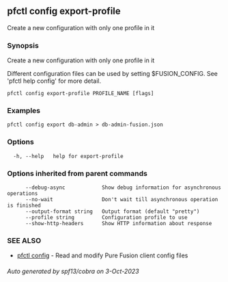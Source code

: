 ## pfctl config export-profile

Create a new configuration with only one profile in it

### Synopsis

Create a new configuration with only one profile in it

Different configuration files can be used by setting $FUSION_CONFIG.
See 'pfctl help config' for more detail.

```
pfctl config export-profile PROFILE_NAME [flags]
```

### Examples

```
pfctl config export db-admin > db-admin-fusion.json
```

### Options

```
  -h, --help   help for export-profile
```

### Options inherited from parent commands

```
      --debug-async            Show debug information for asynchronous operations
      --no-wait                Don't wait till asynchronous operation is finished
      --output-format string   Output format (default "pretty")
      --profile string         Configuration profile to use
      --show-http-headers      Show HTTP information about response
```

### SEE ALSO

* [pfctl config](pfctl_config.md)	 - Read and modify Pure Fusion client config files

###### Auto generated by spf13/cobra on 3-Oct-2023
